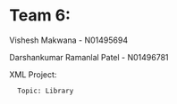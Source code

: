 # Team 6:
Vishesh Makwana   -  N01495694

Darshankumar Ramanlal Patel   -   N01496781

XML Project:
        
      Topic: Library
